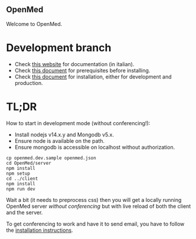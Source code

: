 ## OpenMed

Welcome to OpenMed.

# Development branch

- Check [this website](https://openmed.faisitalia.it/) for documentation (in italian).
- Check [this document](PREREQ.md) for prerequisites before installing.
- Check [this document](INSTALL.md) for installation, either for development and production.

# TL;DR

How to start in development mode (without conferencing!):

- Install nodejs v14.x.y and Mongodb v5.x.
- Ensure node is available on the path.
- Ensure mongodb is accessible on localhost without authorization.

```
cp openmed.dev.sample openmed.json
cd OpenMed/server
npm install
npm setup
cd ../client
npm install
npm run dev
```

Wait a bit (it needs to preprocess css) then you will get a locally running OpenMed server *without conferencing* but with live reload of both the client and the server.

To get conferencing to work and have it to send email, you have to follow the [installation instructions](INSTALL.md).
